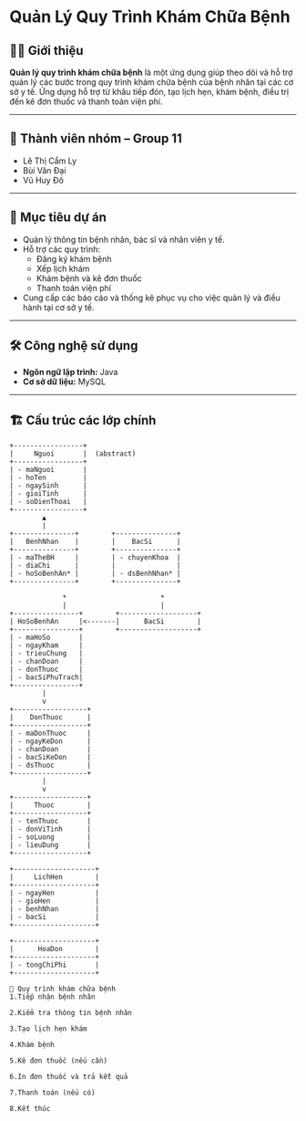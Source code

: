 # Quản Lý Quy Trình Khám Chữa Bệnh

## 👨‍⚕️ Giới thiệu
**Quản lý quy trình khám chữa bệnh** là một ứng dụng giúp theo dõi và hỗ trợ quản lý các bước trong quy trình khám chữa bệnh của bệnh nhân tại các cơ sở y tế. Ứng dụng hỗ trợ từ khâu tiếp đón, tạo lịch hẹn, khám bệnh, điều trị đến kê đơn thuốc và thanh toán viện phí.

---

## 👥 Thành viên nhóm – Group 11
- Lê Thị Cẩm Ly  
- Bùi Văn Đại  
- Vũ Huy Đô  

---

## 🎯 Mục tiêu dự án
- Quản lý thông tin bệnh nhân, bác sĩ và nhân viên y tế.
- Hỗ trợ các quy trình:
  - Đăng ký khám bệnh
  - Xếp lịch khám
  - Khám bệnh và kê đơn thuốc
  - Thanh toán viện phí
- Cung cấp các báo cáo và thống kê phục vụ cho việc quản lý và điều hành tại cơ sở y tế.

---

## 🛠️ Công nghệ sử dụng
- **Ngôn ngữ lập trình:** Java  
- **Cơ sở dữ liệu:** MySQL

---

## 🏗️ Cấu trúc các lớp chính

```plaintext
+-----------------+
|     Nguoi       |  (abstract)
+-----------------+
| - maNguoi       |
| - hoTen         |
| - ngaySinh      |
| - gioiTinh      |
| - soDienThoai   |
+-----------------+
        ▲
        |
+---------------+        +---------------+
|   BenhNhan    |        |    BacSi      |
+---------------+        +---------------+
| - maTheBH     |        | - chuyenKhoa  |
| - diaChi      |        |               |
| - hoSoBenhAn* |        | - dsBenhNhan* |
+---------------+        +---------------+

             *                       *
             |                       |
+----------------+        +-------------------+
| HoSoBenhAn     |<-------|      BacSi        |
+----------------+        +-------------------+
| - maHoSo       |
| - ngayKham     |
| - trieuChung   |
| - chanDoan     |
| - donThuoc     |
| - bacSiPhuTrach|
+----------------+
        |
        v
+------------------+
|    DonThuoc      |
+------------------+
| - maDonThuoc     |
| - ngayKeDon      |
| - chanDoan       |
| - bacSiKeDon     |
| - dsThuoc        |
+------------------+
        |
        v
+------------------+
|     Thuoc        |
+------------------+
| - tenThuoc       |
| - donViTinh      |
| - soLuong        |
| - lieuDung       |
+------------------+

+--------------------+
|     LichHen        |
+--------------------+
| - ngayHen          |
| - gioHen           |
| - benhNhan         |
| - bacSi            |
+--------------------+

+--------------------+
|      HoaDon        |
+--------------------+
| - tongChiPhi       |
+--------------------+

🔁 Quy trình khám chữa bệnh
1.Tiếp nhận bệnh nhân

2.Kiểm tra thông tin bệnh nhân

3.Tạo lịch hẹn khám

4.Khám bệnh

5.Kê đơn thuốc (nếu cần)

6.In đơn thuốc và trả kết quả

7.Thanh toán (nếu có)

8.Kết thúc
